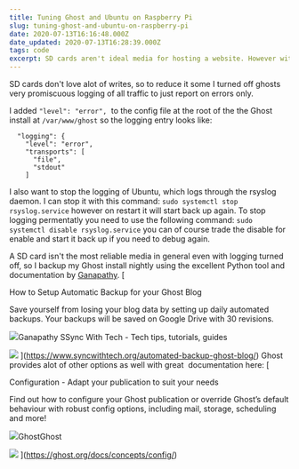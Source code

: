 ```yaml
---
title: Tuning Ghost and Ubuntu on Raspberry Pi
slug: tuning-ghost-and-ubuntu-on-raspberry-pi
date: 2020-07-13T16:16:48.000Z
date_updated: 2020-07-13T16:28:39.000Z
tags: code
excerpt: SD cards aren't ideal media for hosting a website. However with a few tunes you can extend the life of the SD card and provide a highly performant website to guests.
---
```


SD cards don't love alot of writes, so to reduce it some I turned off ghosts very promiscuous logging of all traffic to just report on errors only. 

I added `"level": "error",`  to the config file at the root of the the Ghost install at `/var/www/ghost` so the logging entry looks like:

      "logging": {
        "level": "error",
        "transports": [
          "file",
          "stdout"
        ]

I also want to stop the logging of Ubuntu, which logs through the rsyslog daemon. I can stop it with this command: `sudo systemctl stop rsyslog.service` however on restart it will start back up again. To stop logging permentatly you need to use the following command: `sudo systemctl disable rsyslog.service` you can of course trade the disable for enable and start it back up if you need to debug again.

A SD card isn't the most reliable media in general even with logging turned off, so I backup my Ghost install nightly using the excellent Python tool and documentation by [Ganapathy](https://twitter.com/vicke4).
[

How to Setup Automatic Backup for your Ghost Blog

Save yourself from losing your blog data by setting up daily automated backups. Your backups will be saved on Google Drive with 30 revisions.

![](https://www.syncwithtech.org/favicon.ico)Ganapathy SSync With Tech - Tech tips, tutorials, guides

![](https://www.gravatar.com/avatar/cf69d1d53608e86191dac3f7ed66c78b?s=250&amp;d=mm&amp;r=x)
](https://www.syncwithtech.org/automated-backup-ghost-blog/)
Ghost provides alot of other options as well with great  documentation here:
[

Configuration - Adapt your publication to suit your needs

Find out how to configure your Ghost publication or override Ghost’s default behaviour with robust config options, including mail, storage, scheduling and more!

![](https://ghost.org/icons/icon-512x512.png?v=e58c97d95fb227a34fe36491b7d4a4c9)GhostGhost

![](https://ghost.org/images/meta/Ghost-Docs.jpg)
](https://ghost.org/docs/concepts/config/)
